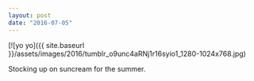 ```yaml
---
layout: post
date: "2016-07-05"
---
```


[![yo yo]({{ site.baseurl }}/assets/images/2016/tumblr_o9unc4aRNj1r16syio1_1280-1024x768.jpg)

Stocking up on suncream for the summer.
